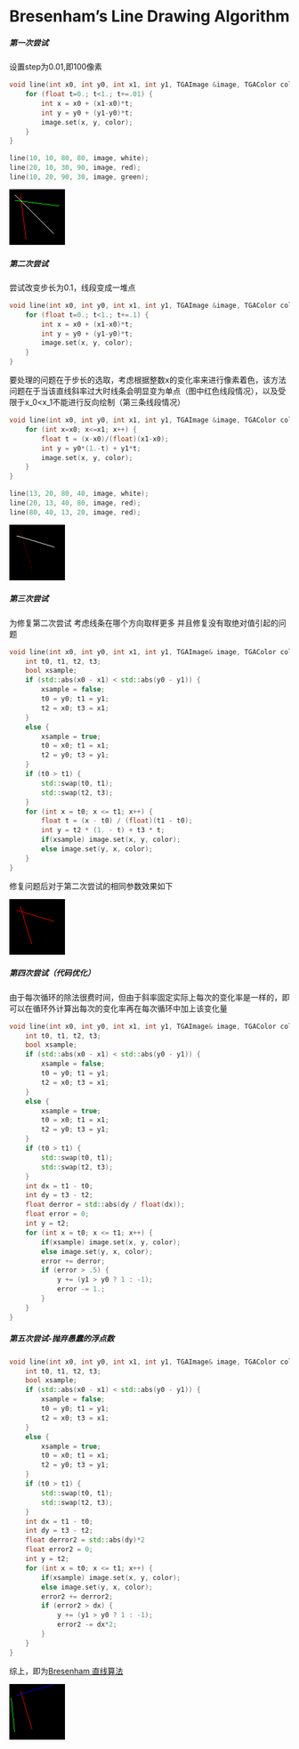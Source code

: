 # Bresenham’s Line Drawing Algorithm

##### 第一次尝试

设置step为0.01,即100像素

```c++
void line(int x0, int y0, int x1, int y1, TGAImage &image, TGAColor color){ 
    for (float t=0.; t<1.; t+=.01) { 
        int x = x0 + (x1-x0)*t; 
        int y = y0 + (y1-y0)*t; 
        image.set(x, y, color); 
    } 
}
```

```c++
line(10, 10, 80, 80, image, white);
line(20, 10, 30, 90, image, red);
line(10, 20, 90, 30, image, green);
```

![image](image/1_1.png)

##### 第二次尝试

尝试改变步长为0.1，线段变成一堆点

```c++
void line(int x0, int y0, int x1, int y1, TGAImage &image, TGAColor color){ 
    for (float t=0.; t<1.; t+=.1) { 
        int x = x0 + (x1-x0)*t; 
        int y = y0 + (y1-y0)*t; 
        image.set(x, y, color); 
    } 
}
```

要处理的问题在于步长的选取，考虑根据整数x的变化率来进行像素着色，该方法问题在于当该直线斜率过大时线条会明显变为单点（图中红色线段情况），以及受限于x_0<x_1不能进行反向绘制（第三条线段情况）

```c++
void line(int x0, int y0, int x1, int y1, TGAImage &image, TGAColor color){ 
    for (int x=x0; x<=x1; x++) { 
        float t = (x-x0)/(float)(x1-x0); 
        int y = y0*(1.-t) + y1*t; 
        image.set(x, y, color); 
    } 
}
```

```c++
line(13, 20, 80, 40, image, white);
line(20, 13, 40, 80, image, red);
line(80, 40, 13, 20, image, red);
```

![image](image/1_2.png)

##### 第三次尝试

为修复第二次尝试 考虑线条在哪个方向取样更多 并且修复没有取绝对值引起的问题

```c++
void line(int x0, int y0, int x1, int y1, TGAImage& image, TGAColor color) {
    int t0, t1, t2, t3;
    bool xsample;
    if (std::abs(x0 - x1) < std::abs(y0 - y1)) {
        xsample = false;
        t0 = y0; t1 = y1;
        t2 = x0; t3 = x1;
    }
    else {
        xsample = true;
        t0 = x0; t1 = x1;
        t2 = y0; t3 = y1;
    }
    if (t0 > t1) {
        std::swap(t0, t1);
        std::swap(t2, t3);
    }
    for (int x = t0; x <= t1; x++) {
        float t = (x - t0) / (float)(t1 - t0);
        int y = t2 * (1. - t) + t3 * t;
        if(xsample) image.set(x, y, color);
        else image.set(y, x, color);
    }
}
```

修复问题后对于第二次尝试的相同参数效果如下

![image](image/1_3.png)

##### 第四次尝试（代码优化）

由于每次循环的除法很费时间，但由于斜率固定实际上每次的变化率是一样的，即可以在循环外计算出每次的变化率再在每次循环中加上该变化量

```c++
void line(int x0, int y0, int x1, int y1, TGAImage& image, TGAColor color) {
    int t0, t1, t2, t3;
    bool xsample;
    if (std::abs(x0 - x1) < std::abs(y0 - y1)) {
        xsample = false;
        t0 = y0; t1 = y1;
        t2 = x0; t3 = x1;
    }
    else {
        xsample = true;
        t0 = x0; t1 = x1;
        t2 = y0; t3 = y1;
    }
    if (t0 > t1) {
        std::swap(t0, t1);
        std::swap(t2, t3);
    }
    int dx = t1 - t0;
    int dy = t3 - t2;
    float derror = std::abs(dy / float(dx));
    float error = 0;
    int y = t2;
    for (int x = t0; x <= t1; x++) {
        if(xsample) image.set(x, y, color);
        else image.set(y, x, color);
        error += derror;
        if (error > .5) {
            y += (y1 > y0 ? 1 : -1);
            error -= 1.;
        }
    }
}
```

##### 第五次尝试-抛弃愚蠢的浮点数

```c++
void line(int x0, int y0, int x1, int y1, TGAImage& image, TGAColor color) {
    int t0, t1, t2, t3;
    bool xsample;
    if (std::abs(x0 - x1) < std::abs(y0 - y1)) {
        xsample = false;
        t0 = y0; t1 = y1;
        t2 = x0; t3 = x1;
    }
    else {
        xsample = true;
        t0 = x0; t1 = x1;
        t2 = y0; t3 = y1;
    }
    if (t0 > t1) {
        std::swap(t0, t1);
        std::swap(t2, t3);
    }
    int dx = t1 - t0;
    int dy = t3 - t2;
    float derror2 = std::abs(dy)*2
    float error2 = 0;
    int y = t2;
    for (int x = t0; x <= t1; x++) {
        if(xsample) image.set(x, y, color);
        else image.set(y, x, color);
        error2 += derror2;
        if (error2 > dx) {
            y += (y1 > y0 ? 1 : -1);
            error2 -= dx*2;
        }
    }
}
```

综上，即为[Bresenham 直线算法](https://zhuanlan.zhihu.com/p/106155534)

![image](image/1_4.png)

